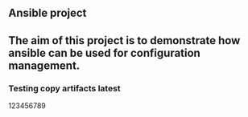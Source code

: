 ## Ansible project

## The aim of this  project is to demonstrate how ansible can be used for configuration management.
### Testing copy artifacts latest
123456789
##
